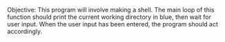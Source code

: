 Objective:
This program will involve making a shell. The main loop of this function should print the current working directory in blue, then wait for user input. When the user input has been entered, the program should act accordingly. 
